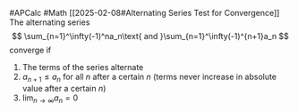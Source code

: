 #APCalc 
#Math 
[[2025-02-08#Alternating Series Test for Convergence]]
The alternating series
$$
\sum_{n=1}^\infty(-1)^na_n\text{ and }\sum_{n=1}^\infty(-1)^{n+1}a_n
$$converge if
1. The terms of the series alternate
2. $a_{n+1}\leq a_n$ for all $n$ after a certain $n$ (terms never increase in absolute value after a certain $n$)
3. $\lim_{n\rightarrow\infty}a_n=0$